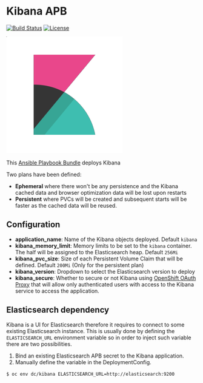 # Kibana APB

[![Build Status](https://travis-ci.org/ansibleplaybookbundle/kibana-apb.svg?branch=master)](https://travis-ci.org/ansibleplaybookbundle/kibana-apb) [![License](https://img.shields.io/:license-Apache2-blue.svg)](http://www.apache.org/licenses/LICENSE-2.0)

![elasticsearch image](./docs/imgs/kibana_logo.png)

This [Ansible Playbook Bundle](https://github.com/ansibleplaybookbundle/ansible-playbook-bundle) deploys Kibana

Two plans have been defined:
* **Ephemeral** where there won't be any persistence and the Kibana cached data and browser optimization data will be lost upon restarts
* **Persistent** where PVCs will be created and subsequent starts will be faster as the cached data will be reused.

## Configuration

* **application_name**: Name of the Kibana objects deployed. Default `kibana`
* **kibana_memory_limit**: Memory limits to be set to the `kibana` container. The half will be assigned to the Elasticsearch heap. Default `256Mi`
* **kibana_pvc_size**: Size of each Persistent Volume Claim that will be defined. Default `200Mi` (Only for the persistent plan)
* **kibana_version**: Dropdown to select the Elasticsearch version to deploy
* **kibana_secure**: Whether to secure or not Kibana using [OpenShift OAuth Proxy](https://github.com/openshift/oauth-proxy) that will allow only authenticated users with access to the Kibana service to access the application.

## Elasticsearch dependency

Kibana is a UI for Elasticsearch therefore it requires to connect to some existing Elasticsearch instance. This is usually done by defining the `ELASTICSEARCH_URL` environment variable so in order to inject such variable there are two possibilities.

1. Bind an existing Elasticsearch APB secret to the Kibana application.
2. Manually define the variable in the DeploymentConfig.
  ```
  $ oc env dc/kibana ELASTICSEARCH_URL=http://elasticsearch:9200
  ```
